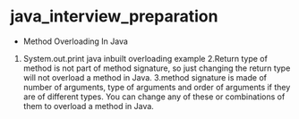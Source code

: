 # java_interview_preparation
* Method Overloading In Java 

1. System.out.print java inbuilt overloading example
2.Return type of method is not part of method signature, so just changing the return type will not overload a method in Java.
3.method signature is made of number of arguments, type of arguments and order of arguments if they are of different types. 
You can change any of these or combinations of them to overload a method in Java.



